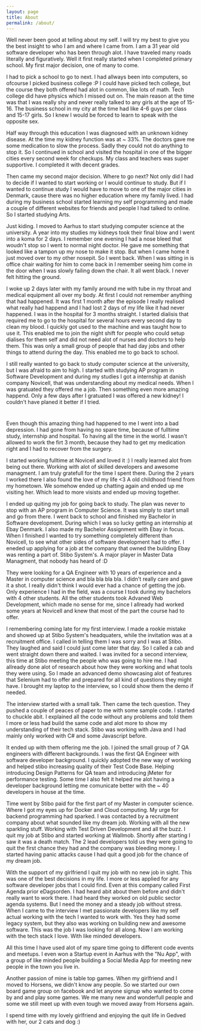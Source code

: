 ```yaml
---
layout: page
title: About
permalink: /about/
---
```


Well never been good at telling about my self. I will try my best to give you the best insight to who I am and where I came from. I am a 31 year old software developer who has been through alot.
I have traveled many roads literally and figuratively.
Well it first really started when I completed primary school.
My first major decision, one of many to come.

I had to pick a school to go to next. I had allways been into computers, so ofcourse I picked business college :P
I could have picked tech college, but the course they both offered had alot in common, like lots of math. Tech college did have physics which I missed out on. The main reason at the time was that I was really shy and never really talked to any girls at the age of 15-16. The business school in my city at the time had like 4-6 guys per class and 15-17 girls. So I knew I would be forced to learn to speak with the opposite sex.

Half way through this education I was diagnosed with an unknown kidney disease. 
At the time my kidney function was at ~ 33%. The doctors gave me some medication to slow the process.
Sadly they could not do anything to stop it. So I continued in school and visited the hospital in one of the bigger cities every second week for checkups. My class and teachers was super supportive. I completed it with decent grades.

Then came my second major decision. Where to go next? Not only did I had to decide if I wanted to start working or I would continue to study. But if I wanted to continue study I would have to move to one of the major cities in Denmark, cause there was no higher education where my family lived. I had during my business school started learning my self programming and made a couple of different websites for friends and people I had talked to online. So I started studying Arts.

Just kiding. I moved to Aarhus to start studying computer science at the university. 
A year into my studies my kidneys took their final blow and I went into a koma for 2 days.
I remember one evening I had a nose bleed that woudn't stop so I went to normal night doctor.
He gave me something that looked like a tampon up my nose to make it stop.
But when I came home it just moved over to my other nosepit. So I went back.
When I was sitting in is office chair waiting for him to come back in I remember seeing him come in the door 
when I was slowly failing down the chair. It all went black. I never felt hitting the ground.

I woke up 2 days later with my family around me with tube in my throat and medical equipment all over my body.
At first I could not remember anything that had happened. It was first 1 month after the episode I really realised
what really had happend and I had lost 2 days of my life like it had never happened. I was in the hospital for 3 months straight. I started dialisis that required me to go to the hospital for several hours every second day to clean my blood. I quickly got used to the machine and was taught how to use it. This enabled me to join the night shift for people who could setup dialises for them self and did not need alot of nurses and doctors to help them. This was only a small group of people that had day jobs and other things to attend during the day. This enabled me to go back to school.

I still really wanted to go back to study computer science at the university, but I was afraid to aim to high.
I started with studying AP program in Software Development and during my studies I got a internship at danish company Novicell, that was understanding about my medical needs. When I was gratuated they offered me a job. 
Then something even more amazing happend. Only a few days after I gratuated I was offered a new kidney! I couldn't have planed it better if I tried.

# 
Even though this amazing thing had happened to me I went into a bad depression. I had gone from having no spare time, because of fulltime study, internship and hospital. To having all the time in the world. I wasn't allowed to work the firt 3 month, because they had to get my medication right and I had to recover from the surgery.

I started working fulltime at Novicell and loved it :) I really learned alot from being out there. Working with alot of skilled developers and awesome managment. I am truly gratefull for the time I spent there. During the 2 years I worked there I also found the love of my life <3 A old childhood friend from my hometown. We somehow ended up chatting again and ended up me visiting her. Which lead to more visists and ended up moving together.

I ended up quiting my job for going back to study. The plan was never to stop with an AP program in Computer Science. It was simply to start small and go from there. I went back to school and finished my Bachelor in Software development. During which I was so lucky getting an internship at Ebay Denmark. I also made my Bachelor Assignment with Ebay in focus. When I finished I wanted to try something completely different than Novicell, to see what other sides of software development had to offer. I eneded up applying for a job at the company that owned the building Ebay was renting a part of. Stibo System's. A major player in Master Data Managment, that nobody has heard of :D 

They were looking for a QA Engineer with 10 years of experience and a Master in computer science and bla bla bla bla. I didn't really care and gave it a shot. I really didn't think I would ever had a chance of getting the job. Only experience I had in the field, was a course I took during my bachelors with 4 other students. All the other students took Advaned Web Development, which made no sense for me, since I allready had worked some years at Novicell and knew that most of the part the course had to offer. 

I remembering coming late for my first interview. I made a rookie mistake and showed up at Stibo System's headquaters, while the invitation was at a recruitment office. I called in telling them I was sorry and I was at Stibo. They laughed and said I could just come later that day. So I called a cab and went straight down there and waited. I was invited for a second interview, this time at Stibo meeting the people who was going to hire me. I had allready done alot of research about how they were working and what tools they were using. So I made an advanced demo showcasing alot of features that Selenium had to offer and prepared for all kind of questions they might have. I brought my laptop to the interview, so I could show them the demo if needed.

The interview started with a small talk. Then came the tech question. They pushed a couple of peaces of paper to me with some sample code. I started to chuckle abit. I explained all the code without any problems and told them I more or less had build the same code and alot more to show my understanding of their tech stack. Stibo was working with Java and I had mainly only worked with C# and some Javascript before.

It ended up with them offering me the job. I joined the small group of 7 QA engineers with different backgrounds. I was the first QA Engineer with software developer background. I quickly adopted the new way of working and helped stibo increasing quality of their Test Code Base. Helping introducing Design Patterns for QA team and introducing jMeter for performance testing. Some time I also felt it helped me alot having a developer background letting me comunicate better with the ~ 40 developers in house at the time.

Time went by Stibo paid for the first part of my Master in computer science. Where I got my eyes up for Docker and Cloud computing. My urge for backend programming had sparked. I was contacted by a recruitment company about what sounded like my dream job. Working with all the new sparkling stuff. Working with Test Driven Development and all the buzz. I quit my job at Stibo and started working at Wallmob. Shortly after starting I saw it was a death match. The 2 lead developers told us they were going to quit the first chance they had and the company was bleeding money. I started having panic attacks cause I had quit a good job for the chance of my dream job.

With the support of my girlfriend I quit my job with no new job in sight. This was one of the best decisions in my life. I more or less applied for any software developer jobs that I could find. Even at this company called First Agenda prior eDagsorden. I had heard abit about them before and didn't really want to work there. I had heard they worked on old public sector agenda systems. But I need the money and a steady job without stress. When I came to the interview I met passionate developers like my self actual working with the tech I wanted to work with. Yes they had some legacy system, but they also was working on building new and awesome software. This was the job I was looking for all along. Now I am working with the tech stack I love. With like minded developers.

All this time I have used alot of my spare time going to different code events and meetups. I even won a Startup event in Aarhus with the "Nu App", with a group of like minded people building a Social Media App for meeting new people in the town you live in.

Another passion of mine is table top games. When my girlfriend and I moved to Horsens, we didn't know any people. So we started our own board game group on facebook and let anyone signup who wanted to come by and and play some games. We me many new and wonderfull people and some we still meet up with even tough we moved away from Horsens again. 

I spend time with my lovely girlfriend and enjoying the quit life in Gedved with her, our 2 cats and dog :)
